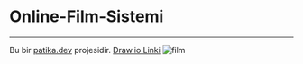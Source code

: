# Online-Film-Sistemi
---
Bu bir [patika.dev](www.patika.dev) projesidir.
[Draw.io Linki](https://drive.google.com/file/d/13AxuoNFtk1z1QWWgcqNkUCdKq4bLSIZx/view?usp=sharing)
![film](https://user-images.githubusercontent.com/114689529/195980870-cac8c004-829a-40ce-aa80-d72c9433fe5f.png)
